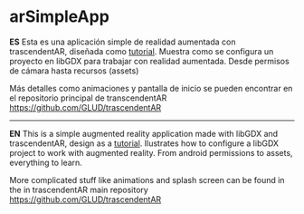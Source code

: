 # arSimpleApp

**ES**
Esta es una aplicación simple de realidad aumentada con trascendentAR, diseñada como [tutorial](https://glud.github.io/trascendentAR/documentacion.html).
Muestra como se configura un proyecto en libGDX para trabajar con realidad aumentada. Desde permisos de cámara hasta recursos (assets)

Más detalles como animaciones y pantalla de inicio se pueden encontrar en el repositorio principal de transcendentAR
https://github.com/GLUD/trascendentAR

---

**EN**
This is a simple augmented reality application made with libGDX and trascendentAR, design as a [tutorial](https://glud.github.io/trascendentAR/documentation.html).
Ilustrates how to configure a libGDX project to work with augmented reality. From android permissions to assets, everything to learn.

More complicated stuff like animations and splash screen can be found in the in trascendentAR main repository https://github.com/GLUD/trascendentAR

